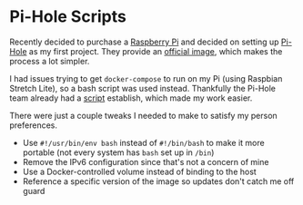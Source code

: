 # Pi-Hole Scripts

Recently decided to purchase a [Raspberry Pi](https://www.raspberrypi.org/) and decided on setting up [Pi-Hole](https://pi-hole.net/) as my first project. They provide an [official image](https://hub.docker.com/r/pihole/pihole/), which makes the process a lot simpler.

I had issues trying to get `docker-compose` to run on my Pi (using Raspbian Stretch Lite), so a bash script was used instead. Thankfully the Pi-Hole team already had a [script](https://github.com/pi-hole/docker-pi-hole/blob/master/docker_run.sh) establish, which made my work easier.

There were just a couple tweaks I needed to make to satisfy my person preferences.

- Use `#!/usr/bin/env bash` instead of `#!/bin/bash` to make it more portable (not every system has `bash` set up in `/bin`)
- Remove the IPv6 configuration since that's not a concern of mine
- Use a Docker-controlled volume instead of binding to the host
- Reference a specific version of the image so updates don't catch me off guard
